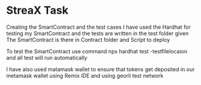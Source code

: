 # StreaX Task
Creating the SmartContract and the test cases
I have used the Hardhat for testing my SmartContract and the tests are written in the test folder given 
The SmartContract is there in Contract folder and Script to deploy 

To test the SmartContract use command npx hardhat test -testfilelocaion    and all test will run automatically

I have also used matamask wallet to ensure that tokens get deposited in our metamask wallet using Remix IDE and using georli test network

